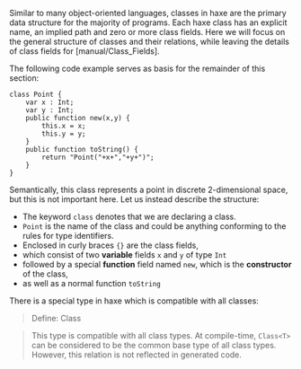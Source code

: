 Similar to many object-oriented languages, classes in haxe are the primary data structure for the majority of programs. Each haxe class has an explicit name, an implied path and zero or more class fields. Here we will focus on the general structure of classes and their relations, while leaving the details of class fields for [manual/Class_Fields].

The following code example serves as basis for the remainder of this section:

```
class Point {
	var x : Int;
	var y : Int;
	public function new(x,y) {
		this.x = x;
		this.y = y;
	}
	public function toString() {
		return "Point("+x+","+y+")";
	}
}
```
Semantically, this class represents a point in discrete 2-dimensional space, but this is not important here. Let us instead describe the structure:



* The keyword `class` denotes that we are declaring a class.
* `Point` is the name of the class and could be anything conforming to the rules for type identifiers.
* Enclosed in curly braces `{}` are the class fields,
* which consist of two **variable** fields `x` and `y` of type `Int`
* followed by a special **function** field named `new`, which is the **constructor** of the class,
* as well as a normal function `toString`


There is a special type in haxe which is compatible with all classes:

> Define: Class<T>

>
> This type is compatible with all class types. At compile-time, `Class<T>` can be considered to be the common base type of all class types. However, this relation is not reflected in generated code.